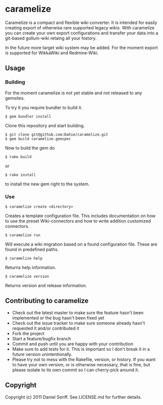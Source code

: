 # caramelize

Caramelize is a compact and flexible wiki converter. It is intended for easily creating export of otherwise rare supported legacy wikis. With caramelize you can create your own export configurations and transfer your data into a git-based gollum-wiki retaing all your history.

In the future more target wiki system may be added. For the moment export is supported for WikkaWiki and Redmine-Wiki.

## Usage

### Building

For the moment caramelize is not yet stable and not released to any gemsites.

To try it you require bundler to build it.

    $ gem bundler install

Clone this repository and start building.

    $ git clone git@github.com:Dahie/caramelize.git
    $ gem build caramelize.gemspec
    
Now to build the gem do 

    $ rake build

or

    $ rake install

to install the new gem right to the system.

### Use

    $ caramelize create <directory> 

Creates a template configuration file. This includes documentation on how to use the preset Wiki-connectors and how to write addition customized connectors.


    $ caramelize run 
    
Will execute a wiki migration based on a found configuration file. These are found in predefined paths.

    $ caramelize help
Returns help information.

	$ caramelize version
Returns version and release information.

## Contributing to caramelize
 
* Check out the latest master to make sure the feature hasn't been implemented or the bug hasn't been fixed yet
* Check out the issue tracker to make sure someone already hasn't requested it and/or contributed it
* Fork the project
* Start a feature/bugfix branch
* Commit and push until you are happy with your contribution
* Make sure to add tests for it. This is important so I don't break it in a future version unintentionally.
* Please try not to mess with the Rakefile, version, or history. If you want to have your own version, or is otherwise necessary, that is fine, but please isolate to its own commit so I can cherry-pick around it.

## Copyright

Copyright (c) 2011 Daniel Senff. See LICENSE.md for further details.

